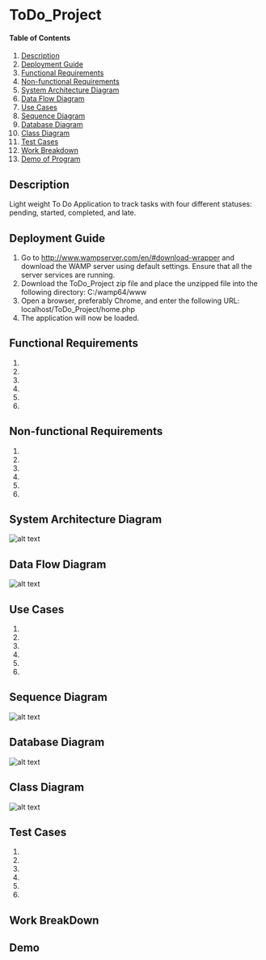 # ToDo_Project

#### Table of Contents
1. [Description](#description)
2. [Deployment Guide](#deployment-guide)
3. [Functional Requirements](#functional-requirements)
4. [Non-functional Requirements](#non-functional-requirements)
5. [System Architecture Diagram](#system-architecture-diagram)
6. [Data Flow Diagram](#data-flow-diagram)
7. [Use Cases](#use-cases)
8. [Sequence Diagram](#sequence-diagram)
9. [Database Diagram](#database-diagram)
10. [Class Diagram](#class-diagram)
11. [Test Cases](#test-cases)
12. [Work Breakdown](#work-breakdown)
13. [Demo of Program](#demo)

## Description
Light weight To Do Application to track tasks with four different statuses: pending, started, completed, and late.

## Deployment Guide
1. Go to http://www.wampserver.com/en/#download-wrapper and download the WAMP server using default settings. Ensure that all the server services are running. 
2. Download the ToDo_Project zip file and place the unzipped file into the following directory: C:/wamp64/www
3. Open a browser, preferably Chrome, and enter the following URL: localhost/ToDo_Project/home.php
4. The application will now be loaded. 

## Functional Requirements
1. 
2.
3.
4.
5.
6.

## Non-functional Requirements
1.
2.
3.
4.
5.
6.

## System Architecture Diagram
![alt text](diagrams/systemArchitectureDiagram.png)

## Data Flow Diagram
![alt text](diagrams/dataFlowDiagram.png)

## Use Cases
1.
2.
3.
4.
5.
6.

## Sequence Diagram
![alt text](diagrams/sequenceDiagram.png)

## Database Diagram
![alt text](diagrams/databaseDiagram.png)

## Class Diagram
![alt text](diagrams/classDiagram.png)

## Test Cases
1.
2.
3.
4.
5.
6.

## Work BreakDown


## Demo

